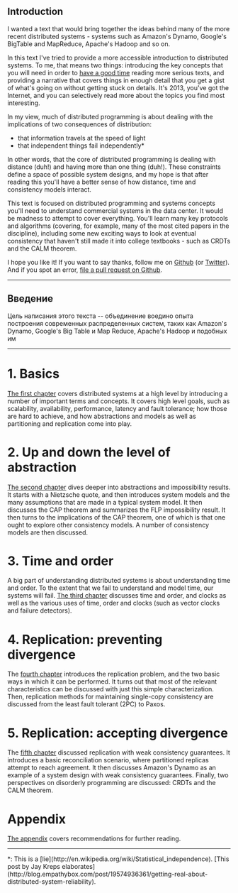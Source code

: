 ## Introduction

I wanted a text that would bring together the ideas behind many of the more recent distributed systems - systems such as Amazon's Dynamo, Google's BigTable and MapReduce, Apache's Hadoop and so on.

In this text I've tried to provide a more accessible introduction to distributed systems. To me, that means two things: introducing the key concepts that you will need in order to [have a good time](https://www.google.com/search?q=super+cool+ski+instructor) reading more serious texts, and providing a narrative that covers things in enough detail that you get a gist of what's going on without getting stuck on details. It's 2013, you've got the Internet, and you can selectively read more about the topics you find most interesting.

In my view, much of distributed programming is about dealing with the implications of two consequences of distribution:

- that information travels at the speed of light
- that independent things fail independently*

In other words, that the core of distributed programming is dealing with distance (duh!) and having more than one thing (duh!). These constraints define a space of possible system designs, and my hope is that after reading this you'll have a better sense of how distance, time and consistency models interact.

This text is focused on distributed programming and systems concepts you'll need to understand commercial systems in the data center. It would be madness to attempt to cover everything. You'll learn many key protocols and algorithms (covering, for example, many of the most cited papers in the discipline), including some new exciting ways to look at eventual consistency that haven't still made it into college textbooks - such as CRDTs and the CALM theorem.

I hope you like it! If you want to say thanks, follow me on [Github](https://github.com/mixu/) (or [Twitter](http://twitter.com/mikitotakada)). And if you spot an error, [file a pull request on Github](https://github.com/mixu/distsysbook/issues).

---

## Введение

Цель написания этого текста -- объединение воедино опыта построения современных распределенных систем, таких как Amazon's Dynamo, Google's Big Table и Map Reduce, Apache's Hadoop и подобных им

---

# 1. Basics

[The first chapter](intro.html) covers distributed systems at a high level by introducing a number of important terms and concepts. It covers high level goals, such as scalability, availability, performance, latency and fault tolerance; how those are hard to achieve, and how abstractions and models as well as partitioning and replication come into play.

# 2. Up and down the level of abstraction

[The second chapter](abstractions.html) dives deeper into abstractions and impossibility results. It starts with a Nietzsche quote, and then introduces system models and the many assumptions that are made in a typical system model. It then discusses the CAP theorem and summarizes the FLP impossibility result. It then turns to the implications of the CAP theorem, one of which is that one ought to explore other consistency models. A number of consistency models are then discussed.

# 3. Time and order

A big part of understanding distributed systems is about understanding time and order.  To the extent that we fail to understand and model time, our systems will fail. [The third chapter](time.html) discusses time and order, and clocks as well as the various uses of time, order and clocks (such as vector clocks and failure detectors).

# 4. Replication: preventing divergence

The [fourth chapter](replication.html) introduces the replication problem, and the two basic ways in which it can be performed. It turns out that most of the relevant characteristics can be discussed with just this simple characterization. Then, replication methods for maintaining single-copy consistency are discussed from the least fault tolerant (2PC) to Paxos.

# 5. Replication: accepting divergence

The [fifth chapter](eventual.html) discussed replication with weak consistency guarantees. It introduces a basic reconciliation scenario, where partitioned replicas attempt to reach agreement. It then discusses Amazon's Dynamo as an example of a system design with weak consistency guarantees. Finally, two perspectives on disorderly programming are discussed: CRDTs and the CALM theorem.

# Appendix

[The appendix](appendix.html) covers recommendations for further reading.

---

<p class="footnote">*: This is a [lie](http://en.wikipedia.org/wiki/Statistical_independence). [This post by Jay Kreps elaborates](http://blog.empathybox.com/post/19574936361/getting-real-about-distributed-system-reliability).
</p>
